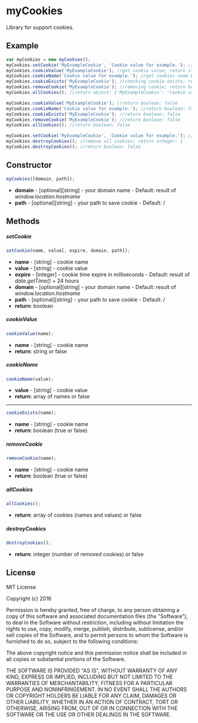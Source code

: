 # myCookies
Library for support cookies.

## Example
```JavaScript
var myCookies = new myCookies();
myCookies.setCookie('MyExampleCookie', 'Cookie value for example.'); //saving cookie on 24 hours; return boolean: true
myCookies.cookieValue('MyExampleCookie'); //get cookie value; return string: 'Cookie value for example.'
myCookies.cookieName('Cookie value for example.'); //get cookies name by value; return array: ['MyExampleCookie']
myCookies.cookieExists('MyExampleCookie'); //checking cookie exists; return bolean: true
myCookies.removeCookie('MyExampleCookie'); //removing cookie; return boolean: true
myCookies.allCookies(); //return object: {'MyExampleCookie': 'Cookie value for example.'}

myCookies.cookieValue('MyExampleCookie'); //return boolean: false
myCookies.cookieName('Cookie value for example.'); //return boolean: false
myCookies.cookieExists('MyExampleCookie'); //return boolean: false
myCookies.removeCookie('MyExampleCookie'); //return boolean: false
myCookies.allCookies(); //return boolean: false

myCookies.setCookie('MyExampleCookie', 'Cookie value for example.'); //saving cookie on 24 hours; return boolean: true
myCookies.destroyCookies(); //remove all cookies; return integer: 1
myCookies.destroyCookies(); //return boolean: false
```
## Constructor
```JavaScript
myCookies([domain, path]);
```
* **domain** - [optional][string] - your domain name - Default: result of *window.location.hostname*
* **path** - [optional][string] - your path to save cookie - Default: /

## Methods
##### setCookie
```JavaScript
setCookie(name, value[, expire, domain, path]);
```
* **name** - [string] - cookie name
* **value** - [string] - cookie value
* **expire** - [integer] - cookie time expire in milliseconds - Default: result of *date.getTime()* + 24 hours
* **domain** - [optional][string] - your domain name - Default: result of *window.location.hostname*
* **path** - [optional][string] - your path to save cookie - Default: /
* **return**: boolean

##### cookieValue
```JavaScript
cookieValue(name);
```
* **name** - [string] - cookie name
* **return**: string or false

##### cookieName
```JavaScript
cookieName(value);
```
* **value** - [string] - cookie value
* **return**: array of names or false

---
```JavaScript
cookieExists(name);
```
* **name** - [string] - cookie name
* **return**: boolean (true or false)

##### removeCookie
```JavaScript
removeCookie(name);
```
* **name** - [string] - cookie name
* **return**: boolean (true or false)

##### allCookies
```JavaScript
allCookies();
```
* **return**: array of cookies (names and values) or false

##### destroyCookies
```JavaScript
destroyCookies();
```
* **return**: integer (number of removed cookies) or false

## License
MIT License

Copyright (c) 2016

Permission is hereby granted, free of charge, to any person obtaining a copy of this software and associated documentation files (the "Software"), to deal in the Software without restriction, including without limitation the rights to use, copy, modify, merge, publish, distribute, sublicense, and/or sell copies of the Software, and to permit persons to whom the Software is furnished to do so, subject to the following conditions:

The above copyright notice and this permission notice shall be included in all copies or substantial portions of the Software.

THE SOFTWARE IS PROVIDED "AS IS", WITHOUT WARRANTY OF ANY KIND, EXPRESS OR IMPLIED, INCLUDING BUT NOT LIMITED TO THE WARRANTIES OF MERCHANTABILITY, FITNESS FOR A PARTICULAR PURPOSE AND NONINFRINGEMENT. IN NO EVENT SHALL THE AUTHORS OR COPYRIGHT HOLDERS BE LIABLE FOR ANY CLAIM, DAMAGES OR OTHER LIABILITY, WHETHER IN AN ACTION OF CONTRACT, TORT OR OTHERWISE, ARISING FROM, OUT OF OR IN CONNECTION WITH THE SOFTWARE OR THE USE OR OTHER DEALINGS IN THE SOFTWARE.

